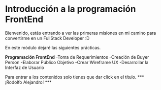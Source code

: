 # Introducción a la programación FrontEnd

Bienvenido, estás entrando a ver las primeras misiones en mi camino para convertirme en un FullStack Developer :D

En este módulo dejaré las siguientes prácticas.

**Programación FrontEnd**
-Toma de Requerimientos
-Creación de Buyer Person
-Elaborar Público Objetivo
-Crear Wireframe UX
-Desarrollar la Interfaz de Usuario

Para entrar a los contenidos solo tienes que dar click en el título.
*** ¡Rodolfo Alejandro! ***